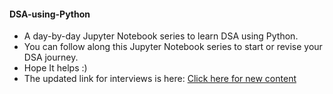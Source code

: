 #### **DSA-using-Python**
* A day-by-day Jupyter Notebook series to learn DSA using Python.
* You can follow along this Jupyter Notebook series to start or revise your DSA journey.
* Hope It helps :)
* The updated link for interviews is here: [Click here for new content](https://github.com/Spidey24/DSA-for-Interviews/tree/main)

